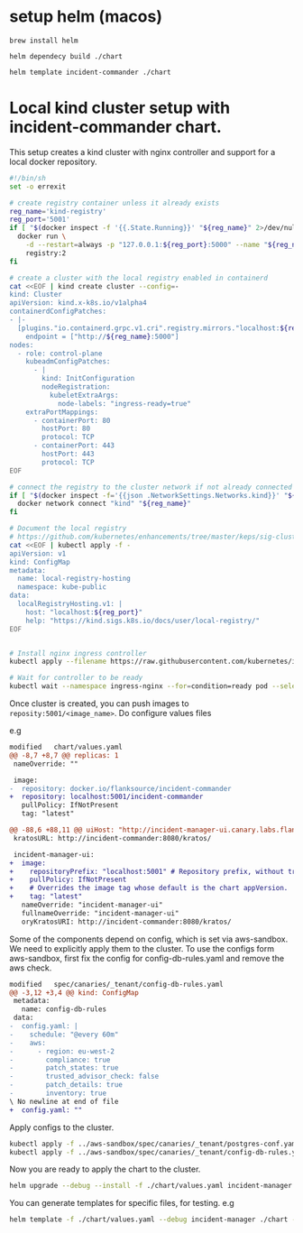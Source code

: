 # setup helm (macos)

`brew install helm`

`helm dependecy build ./chart`

`helm template incident-commander ./chart`

# Local kind cluster setup with incident-commander chart.

This setup creates a kind cluster with nginx controller and support for a local docker repository.

```bash
#!/bin/sh
set -o errexit

# create registry container unless it already exists
reg_name='kind-registry'
reg_port='5001'
if [ "$(docker inspect -f '{{.State.Running}}' "${reg_name}" 2>/dev/null || true)" != 'true' ]; then
  docker run \
    -d --restart=always -p "127.0.0.1:${reg_port}:5000" --name "${reg_name}" \
    registry:2
fi

# create a cluster with the local registry enabled in containerd
cat <<EOF | kind create cluster --config=-
kind: Cluster
apiVersion: kind.x-k8s.io/v1alpha4
containerdConfigPatches:
- |-
  [plugins."io.containerd.grpc.v1.cri".registry.mirrors."localhost:${reg_port}"]
    endpoint = ["http://${reg_name}:5000"]
nodes:
  - role: control-plane
    kubeadmConfigPatches:
      - |
        kind: InitConfiguration
        nodeRegistration:
          kubeletExtraArgs:
            node-labels: "ingress-ready=true"
    extraPortMappings:
      - containerPort: 80
        hostPort: 80
        protocol: TCP
      - containerPort: 443
        hostPort: 443
        protocol: TCP
EOF

# connect the registry to the cluster network if not already connected
if [ "$(docker inspect -f='{{json .NetworkSettings.Networks.kind}}' "${reg_name}")" = 'null' ]; then
  docker network connect "kind" "${reg_name}"
fi

# Document the local registry
# https://github.com/kubernetes/enhancements/tree/master/keps/sig-cluster-lifecycle/generic/1755-communicating-a-local-registry
cat <<EOF | kubectl apply -f -
apiVersion: v1
kind: ConfigMap
metadata:
  name: local-registry-hosting
  namespace: kube-public
data:
  localRegistryHosting.v1: |
    host: "localhost:${reg_port}"
    help: "https://kind.sigs.k8s.io/docs/user/local-registry/"
EOF


# Install nginx ingress controller
kubectl apply --filename https://raw.githubusercontent.com/kubernetes/ingress-nginx/master/deploy/static/provider/kind/deploy.yaml

# Wait for controller to be ready
kubectl wait --namespace ingress-nginx --for=condition=ready pod --selector=app.kubernetes.io/component=controller --timeout=90s
```

Once cluster is created, you can push images to `reposity:5001/<image_name>`. Do configure values files

e.g

```diff
modified   chart/values.yaml
@@ -8,7 +8,7 @@ replicas: 1
 nameOverride: ""

 image:
-  repository: docker.io/flanksource/incident-commander
+  repository: localhost:5001/incident-commander
   pullPolicy: IfNotPresent
   tag: "latest"

@@ -88,6 +88,11 @@ uiHost: "http://incident-manager-ui.canary.labs.flanksource.com"
 kratosURL: http://incident-commander:8080/kratos/

 incident-manager-ui:
+  image:
+    repositoryPrefix: "localhost:5001" # Repository prefix, without trailing /
+    pullPolicy: IfNotPresent
+    # Overrides the image tag whose default is the chart appVersion.
+    tag: "latest"
   nameOverride: "incident-manager-ui"
   fullnameOverride: "incident-manager-ui"
   oryKratosURI: http://incident-commander:8080/kratos/
```

Some of the components depend on config, which is set via aws-sandbox. We need to explicitly apply them to the cluster. To use the configs form aws-sandbox, first fix the config for config-db-rules.yaml and remove the aws check.

```diff
modified   spec/canaries/_tenant/config-db-rules.yaml
@@ -3,12 +3,4 @@ kind: ConfigMap
 metadata:
   name: config-db-rules
 data:
-  config.yaml: |
-    schedule: "@every 60m"
-    aws:
-      - region: eu-west-2
-        compliance: true
-        patch_states: true
-        trusted_advisor_check: false
-        patch_details: true
-        inventory: true
\ No newline at end of file
+  config.yaml: ""
```

Apply configs to the cluster.

```bash
kubectl apply -f ../aws-sandbox/spec/canaries/_tenant/postgres-conf.yaml
kubectl apply -f ../aws-sandbox/spec/canaries/_tenant/config-db-rules.yaml
```

Now you are ready to apply the chart to the cluster.

```bash
helm upgrade --debug --install -f ./chart/values.yaml incident-manager ./chart
```

You can generate templates for specific files, for testing. e.g

```bash
helm template -f ./chart/values.yaml --debug incident-manager ./chart -s templates/kratos-config.yaml
```
